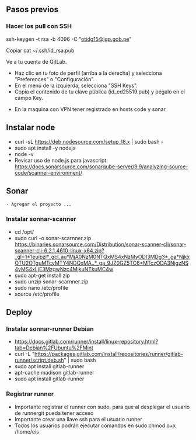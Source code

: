 ## Pasos previos
### Hacer los pull con SSH

ssh-keygen -t rsa -b 4096 -C "otidg15@igp.gob.pe"

Copiar
 cat ~/.ssh/id_rsa.pub


Ve a tu cuenta de GitLab.
* Haz clic en tu foto de perfil (arriba a la derecha) y selecciona "Preferences" o "Configuración".
* En el menú de la izquierda, selecciona "SSH Keys".
* Copia el contenido de tu clave pública (id_ed25519.pub) y pégalo en el campo Key.


- En la maquina con VPN tener registrado en hosts code y sonar

## Instalar node
* curl -sL https://deb.nodesource.com/setup_18.x | sudo bash -
* sudo apt install -y nodejs
* node -v
* Revisar uso de node.js para javascript: https://docs.sonarsource.com/sonarqube-server/9.9/analyzing-source-code/scanner-environment/



## Sonar 
    - Agregar el proyecto ...

### Instalar sonnar-scanner
  * cd /opt/
  *  sudo curl -o sonar-scarnner.zip https://binaries.sonarsource.com/Distribution/sonar-scanner-cli/sonar-scanner-cli-6.2.1.4610-linux-x64.zip?_gl=1*1euibzl*_gcl_au*MjA0NzM0NTQxMS4xNzMyODI3MDg3*_ga*NjkxOTU2OTguMTcyMTY4NDQxMA..*_ga_9JZ0GZ5TC6*MTczODA3NjgzNS4yMS4xLjE3MzgwNzc4MjkuNTkuMC4w
  * sudo apt-get install zip
  * sudo unzip sonar-scarnner.zip
  * sudo nano /etc/profile
  * source /etc/profile
 
## Deploy

### Instalar sonnar-runner Debian
 - https://docs.gitlab.com/runner/install/linux-repository.html?tab=Debian%2FUbuntu%2FMint
 - curl -L "https://packages.gitlab.com/install/repositories/runner/gitlab-runner/script.deb.sh" | sudo bash
 - sudo apt install gitlab-runner
 - apt-cache madison gitlab-runner
 - sudo apt install gitlab-runner
### Registrar runner

* Importante registrar el runner con sudo, para que al desplegar el usuario de runnergit pueda tener acceso
* Importante crear una llave ssh para el usuario runner
* Todos los usuarios podrán ejecutar comandos en sudo chmod o+x /home/eis